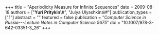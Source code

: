 +++
title = "Aperiodicity Measure for Infinite Sequences"
date = 2009-08-18
authors = ["**Yuri Pritykin**\\#", "Julya Ulyashkina\\#"]
publication_types = ["1"]
abstract = ""
featured = false
publication = "*Computer Science in Russia---Lecture Notes in Computer Science 5675*"
doi = "10.1007/978-3-642-03351-3_26"
+++

